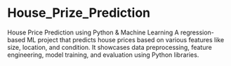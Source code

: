 # House_Prize_Prediction
House Price Prediction using Python &amp; Machine Learning A regression-based ML project that predicts house prices based on various features like size, location, and condition. It showcases data preprocessing, feature engineering, model training, and evaluation using Python libraries.

